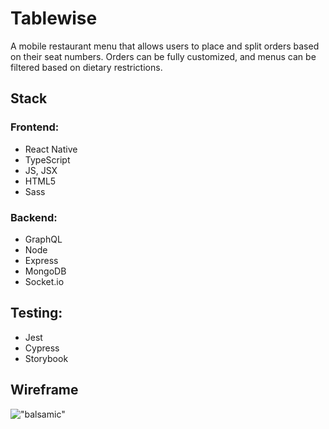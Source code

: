 # Tablewise

A mobile restaurant menu that allows users to place and split orders based on their seat numbers. Orders can be fully customized, and menus can be filtered based on dietary restrictions.
## Stack

### Frontend:
- React Native
- TypeScript
- JS, JSX
- HTML5
- Sass

### Backend:
- GraphQL
- Node
- Express 
- MongoDB
- Socket.io

## Testing:
- Jest
- Cypress
- Storybook

## Wireframe 

!["balsamic"](https://i.imgur.com/XytIyy0.png)
